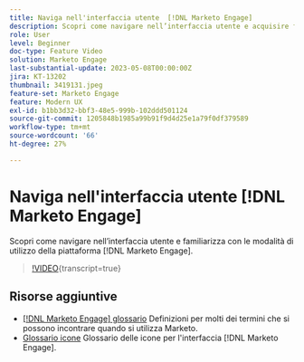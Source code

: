 ```yaml
---
title: Naviga nell'interfaccia utente  [!DNL Marketo Engage]
description: Scopri come navigare nell’interfaccia utente e acquisire familiarità con la piattaforma  [!DNL Marketo Engage] .
role: User
level: Beginner
doc-type: Feature Video
solution: Marketo Engage
last-substantial-update: 2023-05-08T00:00:00Z
jira: KT-13202
thumbnail: 3419131.jpeg
feature-set: Marketo Engage
feature: Modern UX
exl-id: b1bb3d32-bbf3-48e5-999b-102ddd501124
source-git-commit: 1205848b1985a99b91f9d4d25e1a79f0df379589
workflow-type: tm+mt
source-wordcount: '66'
ht-degree: 27%

---
```


# Naviga nell&#39;interfaccia utente [!DNL Marketo Engage]

Scopri come navigare nell’interfaccia utente e familiarizza con le modalità di utilizzo della piattaforma [!DNL Marketo Engage].

>[!VIDEO](https://video.tv.adobe.com/v/3419131/?learn=on){transcript=true}

## Risorse aggiuntive

* [[!DNL Marketo Engage] glossario](https://experienceleague.adobe.com/docs/marketo/using/getting-started-with-marketo/marketo-glossary.html?lang=en)
Definizioni per molti dei termini che si possono incontrare quando si utilizza Marketo.
* [Glossario icone](https://experienceleague.adobe.com/docs/marketo/using/product-docs/marketo-engage-modern-ux/icon-glossary.html?lang=en)
Glossario delle icone per l&#39;interfaccia [!DNL Marketo Engage].
